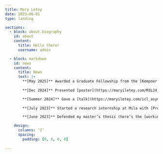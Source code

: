 ```yaml
---
title: Mary Letey
date: 2023-06-01
type: landing

sections:
  - block: about.biography
    id: about
    content:
      title: Hello there!
      username: admin

  - block: markdown
    id: news
    content:
      title: News
      text: |+
        **[May 2025]** Awarded a Graduate Fellowship from the [Kempner Institute](https://kempnerinstitute.harvard.edu/education/graduate-fellowship/). 
    
        **[Dec 2024]** Presented [poster](https://maryiletey.com/M3L24_ICL.pdf) (corresponding [paper](https://openreview.net/pdf?id=Jw3ck7FWZh)) at [Neurips M3L](https://sites.google.com/view/m3l-2024/home?authuser=0).

        **[Summer 2024]** Gave a [talk](https://maryiletey.com/icl_asymptotic_kempner_24.pdf) about in-context-learning at the [Kempner Institute](https://kempnerinstitute.harvard.edu/news/kempner-community-springs-into-science/), and presented posters at [DIMACS Modelling Randomness workshop](https://rmt4ai.github.io) and [Princeton ML Theory Summer School](https://mlschool.princeton.edu).
        
        **[July 2023]** Started a research internship at Mila with [Prof Siamak Ravanbakhsh](https://siamak.page) on equivariance and neural operators.

        **[June 2023]** Defended my master’s thesis (here’s the [working draft](https://maryiletey.com/PSIEssay2023.pdf)).

    design:
      columns: ‘2’
      spacing:
        padding: [0, 0, 0, 0]
    
---
```

